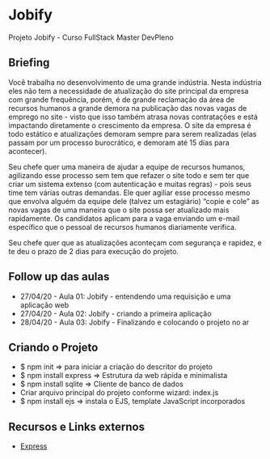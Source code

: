 # Jobify

Projeto Jobify - Curso FullStack Master DevPleno

## Briefing

Você trabalha no desenvolvimento de uma grande indústria. Nesta indústria eles não tem a necessidade de atualização do site principal da empresa com grande frequência, porém, é de grande reclamação da área de recursos humanos a grande demora na publicação das novas vagas de emprego no site - visto que isso também atrasa novas contratações e está impactando diretamente o crescimento da empresa. O site da empresa é todo estático e atualizações demoram sempre para serem realizadas (elas passam por um processo burocrático, e demoram até 15 dias para acontecer).

Seu chefe quer uma maneira de ajudar a equipe de recursos humanos, agilizando esse processo sem tem que refazer o site todo e sem ter que criar um sistema extenso (com autenticação e muitas regras) - pois seus time tem várias outras demandas. Ele quer agiliar esse processo mesmo que envolva alguém da equipe dele (talvez um estagiário) “copie e cole” as novas vagas de uma maneira que o site possa ser atualizado mais rapidamente. Os candidatos aplicam para a vaga enviando um e-mail específico que o pessoal de recursos humanos diariamente verifica.

Seu chefe quer que as atualizações aconteçam com segurança e rapidez, e te deu o prazo de 2 dias para  execução do projeto.

## Follow up das aulas

* 27/04/20 - Aula 01: Jobify - entendendo uma requisição e uma aplicação web
* 27/04/20 - Aula 02: Jobify - criando a primeira aplicação
* 28/04/20 - Aula 03: Jobify - Finalizando e colocando o projeto no ar


## Criando o Projeto

* $ npm init => para iniciar a criação do descritor do projeto 
* $ npm install express => Estrutura da web rápida e minimalista
* $ npm install sqlite => Cliente de banco de dados
* Criar arquivo principal do projeto conforme wizard: index.js
* $ npm install ejs => instala o EJS, template JavaScript incorporados 

## Recursos e Links externos

* [Express](https://www.npmjs.com/package/express)
